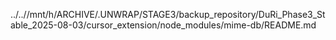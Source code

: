 ../..//mnt/h/ARCHIVE/.UNWRAP/STAGE3/backup_repository/DuRi_Phase3_Stable_2025-08-03/cursor_extension/node_modules/mime-db/README.md